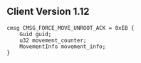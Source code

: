 ## Client Version 1.12

```rust,ignore
cmsg CMSG_FORCE_MOVE_UNROOT_ACK = 0xEB {
    Guid guid;    
    u32 movement_counter;    
    MovementInfo movement_info;    
}

```
